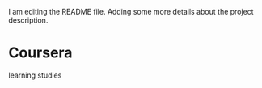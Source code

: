 I am editing the README file. Adding some more details about the project description.
# Coursera
learning studies
